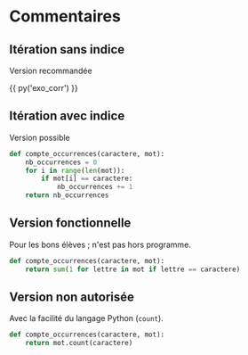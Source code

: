 # Commentaires

## Itération sans indice

Version recommandée

{{ py('exo_corr') }}

## Itération avec indice

Version possible

```python
def compte_occurrences(caractere, mot):
    nb_occurrences = 0
    for i in range(len(mot)):
        if mot[i] == caractere:
            nb_occurrences += 1
    return nb_occurrences
```

## Version fonctionnelle

Pour les bons élèves ; n'est pas hors programme.

```python
def compte_occurrences(caractere, mot):
    return sum(1 for lettre in mot if lettre == caractere)
```

## Version non autorisée

Avec la facilité du langage Python (`count`).

```python
def compte_occurrences(caractere, mot):
    return mot.count(caractere)
```

